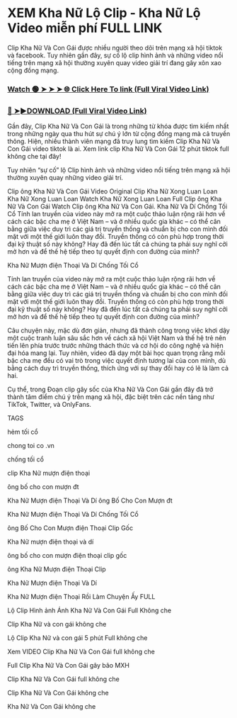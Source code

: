 # XEM Kha Nữ Lộ Clip - Kha Nữ Lộ Video miễn phí FULL LINK

Clip Kha Nữ Và Con Gái được nhiều người theo dõi trên mạng xã hội tiktok và facebook. Tuy nhiên gần đây, sự cố lộ clip hình ảnh và những video nổi tiếng trên mạng xã hội thường xuyên quay video giải trí đang gây xôn xao cộng đồng mạng.


### [Watch 🟢 ➤ ➤ ➤ 🌐 Click Here To link (Full Viral Video Link)](https://cinesky.today/lo-clip-kha-nu-video/)

### [🔴 ➤►DOWNLOAD (Full Viral Video Link)](https://cinesky.today/lo-clip-kha-nu-video/)

Gần đây, Clip Kha Nữ Và Con Gái là trong những từ khóa được tìm kiếm nhất trong những ngày qua thu hút sự chú ý lớn từ cộng đồng mạng mà cả truyền thông. Hiện, nhiều thành viên mạng đã truy lung tìm kiếm Clip Kha Nữ Và Con Gái video tiktok là ai. Xem link clip Kha Nữ Và Con Gái 12 phút tiktok full không che tại đây!

Tuy nhiên “sự cố” lộ Clip hình ảnh và những video nổi tiếng trên mạng xã hội thường xuyên quay những video giải trí.

Clip ông Kha Nữ Và Con Gái Video Original Clip Kha Nữ Xong Luan Loan Kha Nữ Xong Luan Loan Watch Kha Nữ Xong Luan Loan Full Clip ông Kha Nữ Và Con Gái Watch Clip ông Kha Nữ Và Con Gái. Kha Nữ Và Dí Chống Tối Cổ Tính lan truyền của video này mở ra một cuộc thảo luận rộng rãi hơn về cách các bậc cha mẹ ở Việt Nam – và ở nhiều quốc gia khác – có thể cân bằng giữa việc duy trì các giá trị truyền thống và chuẩn bị cho con mình đối mặt với một thế giới luôn thay đổi. Truyền thống có còn phù hợp trong thời đại kỹ thuật số này không? Hay đã đến lúc tất cả chúng ta phải suy nghĩ cởi mở hơn và để thế hệ tiếp theo tự quyết định con đường của mình?

Kha Nữ Mượn điện Thoại Và Dí Chống Tối Cổ

Tính lan truyền của video này mở ra một cuộc thảo luận rộng rãi hơn về cách các bậc cha mẹ ở Việt Nam – và ở nhiều quốc gia khác – có thể cân bằng giữa việc duy trì các giá trị truyền thống và chuẩn bị cho con mình đối mặt với một thế giới luôn thay đổi. Truyền thống có còn phù hợp trong thời đại kỹ thuật số này không? Hay đã đến lúc tất cả chúng ta phải suy nghĩ cởi mở hơn và để thế hệ tiếp theo tự quyết định con đường của mình?

Câu chuyện này, mặc dù đơn giản, nhưng đã thành công trong việc khơi dậy một cuộc tranh luận sâu sắc hơn về cách xã hội Việt Nam và thế hệ trẻ nên tiến lên phía trước trước những thách thức và cơ hội do công nghệ và hiện đại hóa mang lại. Tuy nhiên, video đã dạy một bài học quan trọng rằng mỗi bậc cha mẹ đều có vai trò trong việc quyết định tương lai của con mình, dù bằng cách duy trì truyền thống, thích ứng với sự thay đổi hay có lẽ là làm cả hai.

Cụ thể, trong Đoạn clip gây sốc của Kha Nữ Và Con Gái gần đây đã trở thành tâm điểm chú ý trên mạng xã hội, đặc biệt trên các nền tảng như TikTok, Twitter, và OnlyFans.

TAGS

hẻm tối cổ

chong toi co .vn

chống tối cổ

clip Kha Nữ mượn điện thoại

ông bố cho con mượn đt

Kha Nữ Mượn điện Thoại Và Dí ông Bố Cho Con Mượn đt

Kha Nữ Mượn điện Thoại Và Dí Chống Tối Cổ

ông Bố Cho Con Mượn điện Thoại Clip Gốc

Kha Nữ mượn điện thoại và dí

ông bố cho con mượn điện thoại clip gốc

ông Kha Nữ Mượn điện Thoại Clip

Kha Nữ Mượn điện Thoại Và Dí

Kha Nữ Mượn điện Thoại Rồi Làm Chuyện Ấy FULL

Lộ Clip Hình ảnh Ánh Kha Nữ Và Con Gái Full Không che

Clip Kha Nữ và con gái không che

Lộ Clip Kha Nữ và con gái 5 phút Full không che

Xem VIDEO Clip Kha Nữ Và Con Gái full không che

Full Clip Kha Nữ Và Con Gái gây bão MXH

Clip Kha Nữ Và Con Gái full không che

Clip Kha Nữ Và Con Gái không che

Kha Nữ Và Con Gái không che
